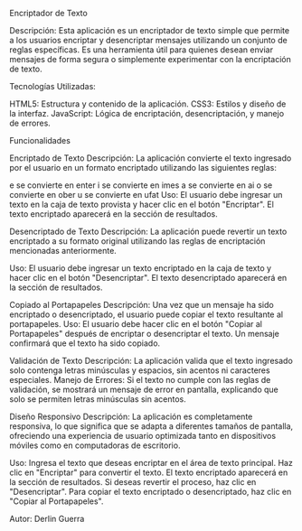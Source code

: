 Encriptador de Texto

Descripción: Esta aplicación es un encriptador de texto simple que permite a los usuarios encriptar y desencriptar mensajes utilizando un conjunto de reglas específicas. 
Es una herramienta útil para quienes desean enviar mensajes de forma segura o simplemente experimentar con la encriptación de texto.

Tecnologías Utilizadas:

HTML5: Estructura y contenido de la aplicación.
CSS3: Estilos y diseño de la interfaz.
JavaScript: Lógica de encriptación, desencriptación, y manejo de errores.

Funcionalidades

Encriptado de Texto
Descripción: La aplicación convierte el texto ingresado por el usuario en un formato encriptado utilizando las siguientes reglas:

e se convierte en enter
i se convierte en imes
a se convierte en ai
o se convierte en ober
u se convierte en ufat
Uso: El usuario debe ingresar un texto en la caja de texto provista y hacer clic en el botón "Encriptar". El texto encriptado aparecerá en la sección de resultados.

Desencriptado de Texto
Descripción: La aplicación puede revertir un texto encriptado a su formato original utilizando las reglas de encriptación mencionadas anteriormente.

Uso: El usuario debe ingresar un texto encriptado en la caja de texto y hacer clic en el botón "Desencriptar". El texto desencriptado aparecerá en la sección de resultados.

Copiado al Portapapeles
Descripción: Una vez que un mensaje ha sido encriptado o desencriptado, el usuario puede copiar el texto resultante al portapapeles.
Uso: El usuario debe hacer clic en el botón "Copiar al Portapapeles" después de encriptar o desencriptar el texto. Un mensaje confirmará que el texto ha sido copiado.

Validación de Texto
Descripción: La aplicación valida que el texto ingresado solo contenga letras minúsculas y espacios, sin acentos ni caracteres especiales.
Manejo de Errores: Si el texto no cumple con las reglas de validación, se mostrará un mensaje de error en pantalla, explicando que solo se permiten letras minúsculas sin acentos.

Diseño Responsivo
Descripción: La aplicación es completamente responsiva, lo que significa que se adapta a diferentes tamaños de pantalla, ofreciendo una experiencia de usuario optimizada tanto en dispositivos móviles como en computadoras de escritorio.

Uso:
Ingresa el texto que deseas encriptar en el área de texto principal.
Haz clic en "Encriptar" para convertir el texto.
El texto encriptado aparecerá en la sección de resultados.
Si deseas revertir el proceso, haz clic en "Desencriptar".
Para copiar el texto encriptado o desencriptado, haz clic en "Copiar al Portapapeles".

Autor:
Derlin Guerra
